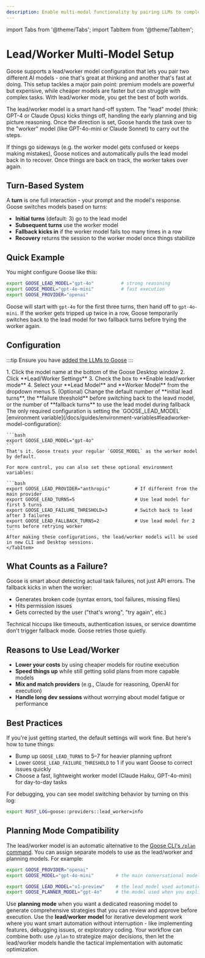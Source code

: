 ```yaml
---
description: Enable multi-modal functionality by pairing LLMs to complete your tasks
---
```


import Tabs from '@theme/Tabs';
import TabItem from '@theme/TabItem';

# Lead/Worker Multi-Model Setup

Goose supports a lead/worker model configuration that lets you pair two different AI models - one that's great at thinking and another that's fast at doing. This setup tackles a major pain point: premium models are powerful but expensive, while cheaper models are faster but can struggle with complex tasks. With lead/worker mode, you get the best of both worlds.

The lead/worker model is a smart hand-off system. The "lead" model (think: GPT-4 or Claude Opus) kicks things off, handling the early planning and big picture reasoning. Once the direction is set, Goose hands the task over to the "worker" model (like GPT-4o-mini or Claude Sonnet) to carry out the steps.

If things go sideways (e.g. the worker model gets confused or keeps making mistakes), Goose notices and automatically pulls the lead model back in to recover. Once things are back on track, the worker takes over again.

## Turn-Based System

A **turn** is one full interaction - your prompt and the model's response. Goose switches models based on turns:

- **Initial turns** (default: 3) go to the lead model
- **Subsequent turns** use the worker model
- **Fallback kicks in** if the worker model fails too many times in a row
- **Recovery** returns the session to the worker model once things stabilize


## Quick Example

You might configure Goose like this:

```bash
export GOOSE_LEAD_MODEL="gpt-4o"          # strong reasoning
export GOOSE_MODEL="gpt-4o-mini"          # fast execution
export GOOSE_PROVIDER="openai"
```

Goose will start with `gpt-4o` for the first three turns, then hand off to `gpt-4o-mini`. If the worker gets tripped up twice in a row, Goose temporarily switches back to the lead model for two fallback turns before trying the worker again.

## Configuration

:::tip
Ensure you have [added the LLMs to Goose](/docs/getting-started/providers)
:::

<Tabs groupId="interface">
  <TabItem value="ui" label="Goose Desktop" default>
   1. Click the model name at the bottom of the Goose Desktop window
   2. Click **Lead/Worker Settings**
   3. Check the box to **Enable lead/worker mode**
   4. Select your **Lead Model** and **Worker Model** from the dropdown menus
   5. (Optional) Change the default number of **initial lead turns**, the **failure threshold** before switching back to the leavd model, or the number of **fallback turns** to use the lead model during fallback
  </TabItem>
  <TabItem value="cli" label="Goose CLI">
    The only required configuration is setting the `GOOSE_LEAD_MODEL` [environment variable](/docs/guides/environment-variables#leadworker-model-configuration):

    ```bash
    export GOOSE_LEAD_MODEL="gpt-4o"
    ```
    That's it. Goose treats your regular `GOOSE_MODEL` as the worker model by default.

    For more control, you can also set these optional environment variables:

    ```bash
    export GOOSE_LEAD_PROVIDER="anthropic"         # If different from the main provider
    export GOOSE_LEAD_TURNS=5                      # Use lead model for first 5 turns
    export GOOSE_LEAD_FAILURE_THRESHOLD=3          # Switch back to lead after 3 failures
    export GOOSE_LEAD_FALLBACK_TURNS=2             # Use lead model for 2 turns before retrying worker
    ```
    After making these configurations, the lead/worker models will be used in new CLI and Desktop sessions.
    </TabItem>
</Tabs>  

## What Counts as a Failure?

Goose is smart about detecting actual task failures, not just API errors. The fallback kicks in when the worker:

- Generates broken code (syntax errors, tool failures, missing files)
- Hits permission issues
- Gets corrected by the user ("that's wrong", "try again", etc.)

Technical hiccups like timeouts, authentication issues, or service downtime don't trigger fallback mode. Goose retries those quietly.

## Reasons to Use Lead/Worker

- **Lower your costs** by using cheaper models for routine execution
- **Speed things up** while still getting solid plans from more capable models
- **Mix and match providers** (e.g., Claude for reasoning, OpenAI for execution)
- **Handle long dev sessions** without worrying about model fatigue or performance

## Best Practices

If you're just getting started, the default settings will work fine. But here's how to tune things:

- Bump up `GOOSE_LEAD_TURNS` to 5–7 for heavier planning upfront
- Lower `GOOSE_LEAD_FAILURE_THRESHOLD` to 1 if you want Goose to correct issues quickly
- Choose a fast, lightweight worker model (Claude Haiku, GPT-4o-mini) for day-to-day tasks

For debugging, you can see model switching behavior by turning on this log:

```bash
export RUST_LOG=goose::providers::lead_worker=info
```

## Planning Mode Compatibility
The lead/worker model is an automatic alternative to the [Goose CLI's `/plan` command](/docs/guides/creating-plans.md). You can assign separate models to use as the lead/worker and planning models. For example:

```bash
export GOOSE_PROVIDER="openai"
export GOOSE_MODEL="gpt-4o-mini"        # the main conversational model

export GOOSE_LEAD_MODEL="o1-preview"    # the lead model used automatically
export GOOSE_PLANNER_MODEL="gpt-4o"     # the model used when you explicitly call /plan
```

Use **planning mode** when you want a dedicated reasoning model to generate comprehensive strategies that you can review and approve before execution. Use the **lead/worker model** for iterative development work where you want smart automation without interruption - like implementing features, debugging issues, or exploratory coding. Your workflow can combine both: use `/plan` to strategize major decisions, then let the lead/worker models handle the tactical implementation with automatic optimization. 